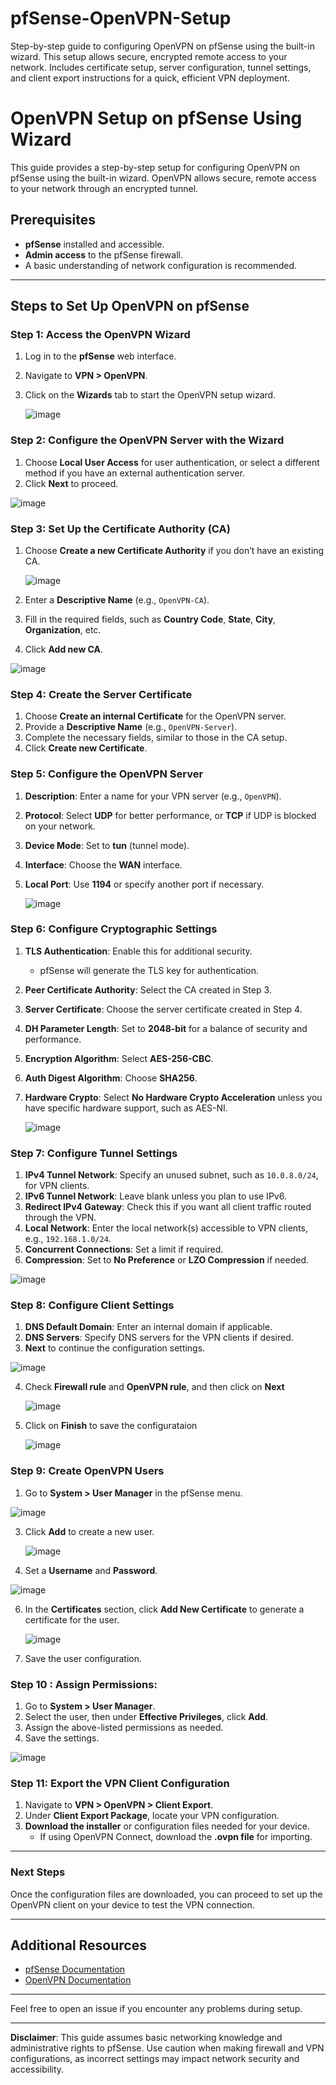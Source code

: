# pfSense-OpenVPN-Setup
Step-by-step guide to configuring OpenVPN on pfSense using the built-in wizard. This setup allows secure, encrypted remote access to your network. Includes certificate setup, server configuration, tunnel settings, and client export instructions for a quick, efficient VPN deployment.


# OpenVPN Setup on pfSense Using Wizard

This guide provides a step-by-step setup for configuring OpenVPN on pfSense using the built-in wizard. OpenVPN allows secure, remote access to your network through an encrypted tunnel. 

## Prerequisites

- **pfSense** installed and accessible.
- **Admin access** to the pfSense firewall.
- A basic understanding of network configuration is recommended.

---

## Steps to Set Up OpenVPN on pfSense

### Step 1: Access the OpenVPN Wizard
1. Log in to the **pfSense** web interface.
2. Navigate to **VPN > OpenVPN**.
3. Click on the **Wizards** tab to start the OpenVPN setup wizard.

   ![image](https://github.com/user-attachments/assets/3ff74265-c96e-4176-9d87-13c9f6eb7d90)


### Step 2: Configure the OpenVPN Server with the Wizard
1. Choose **Local User Access** for user authentication, or select a different method if you have an external authentication server.
2. Click **Next** to proceed.


![image](https://github.com/user-attachments/assets/842ba941-145c-4f3f-a691-a100025de913)



### Step 3: Set Up the Certificate Authority (CA)
1. Choose **Create a new Certificate Authority** if you don’t have an existing CA.


    ![image](https://github.com/user-attachments/assets/39744777-6cea-4a55-acff-93de4e3f58c9)
   

3. Enter a **Descriptive Name** (e.g., `OpenVPN-CA`).
4. Fill in the required fields, such as **Country Code**, **State**, **City**, **Organization**, etc.
5. Click **Add new CA**.

![image](https://github.com/user-attachments/assets/fd9ab6c6-e704-4c9b-ae7c-4925b9739c7f)

### Step 4: Create the Server Certificate
1. Choose **Create an internal Certificate** for the OpenVPN server.
2. Provide a **Descriptive Name** (e.g., `OpenVPN-Server`).
3. Complete the necessary fields, similar to those in the CA setup.
4. Click **Create new Certificate**.

### Step 5: Configure the OpenVPN Server
1. **Description**: Enter a name for your VPN server (e.g., `OpenVPN`).
2. **Protocol**: Select **UDP** for better performance, or **TCP** if UDP is blocked on your network.
3. **Device Mode**: Set to **tun** (tunnel mode).
4. **Interface**: Choose the **WAN** interface.
5. **Local Port**: Use **1194** or specify another port if necessary.

   ![image](https://github.com/user-attachments/assets/b29c3e22-7d0f-47bd-a5fb-c26332229ce5)


### Step 6: Configure Cryptographic Settings
1. **TLS Authentication**: Enable this for additional security.
   - pfSense will generate the TLS key for authentication.
2. **Peer Certificate Authority**: Select the CA created in Step 3.
3. **Server Certificate**: Choose the server certificate created in Step 4.
4. **DH Parameter Length**: Set to **2048-bit** for a balance of security and performance.
5. **Encryption Algorithm**: Select **AES-256-CBC**.
6. **Auth Digest Algorithm**: Choose **SHA256**.
7. **Hardware Crypto**: Select **No Hardware Crypto Acceleration** unless you have specific hardware support, such as AES-NI.


   ![image](https://github.com/user-attachments/assets/9acfc5d6-2d02-4568-b050-ff73b04082ac)


### Step 7: Configure Tunnel Settings
1. **IPv4 Tunnel Network**: Specify an unused subnet, such as `10.0.8.0/24`, for VPN clients.
2. **IPv6 Tunnel Network**: Leave blank unless you plan to use IPv6.
3. **Redirect IPv4 Gateway**: Check this if you want all client traffic routed through the VPN.
4. **Local Network**: Enter the local network(s) accessible to VPN clients, e.g., `192.168.1.0/24`.
5. **Concurrent Connections**: Set a limit if required.
6. **Compression**: Set to **No Preference** or **LZO Compression** if needed.

  ![image](https://github.com/user-attachments/assets/edbd2efb-f72f-4850-91e6-99347b189785)


### Step 8: Configure Client Settings
1. **DNS Default Domain**: Enter an internal domain if applicable.
2. **DNS Servers**: Specify DNS servers for the VPN clients if desired.
3. **Next** to continue the configuration settings.
   
  ![image](https://github.com/user-attachments/assets/973dce9e-7d55-4f8c-8aa2-5b08c610b7c9)

4. Check **Firewall rule** and **OpenVPN rule**, and then click on **Next**


   ![image](https://github.com/user-attachments/assets/4d69d1a5-8c00-4203-8338-a3a53ac67b39)
   
5. Click on **Finish** to save the configurataion

    ![image](https://github.com/user-attachments/assets/dbea298c-dda3-4b06-b6d7-2f5bf198abbc)


### Step 9: Create OpenVPN Users
1. Go to **System > User Manager** in the pfSense menu.

  ![image](https://github.com/user-attachments/assets/c290d005-7de1-4110-b57b-b263e7df369f)

3. Click **Add** to create a new user.


    ![image](https://github.com/user-attachments/assets/4d6f25dc-efbe-4f29-a1f7-1732849c0f30)

4. Set a **Username** and **Password**.

   
![image](https://github.com/user-attachments/assets/feb627cc-6f89-431c-93d3-4d1c24592da5)


6. In the **Certificates** section, click **Add New Certificate** to generate a certificate for the user.

   ![image](https://github.com/user-attachments/assets/1904d4ed-0530-49e7-9179-6e0562b02399)

8. Save the user configuration.

### Step 10 : Assign Permissions:

1. Go to **System > User Manager**.
2. Select the user, then under **Effective Privileges**, click **Add**.
3. Assign the above-listed permissions as needed.
4. Save the settings.

![image](https://github.com/user-attachments/assets/6bad50fa-84ed-4b0e-a885-2fe8fc054c6e)


### Step 11: Export the VPN Client Configuration
1. Navigate to **VPN > OpenVPN > Client Export**.
2. Under **Client Export Package**, locate your VPN configuration.
3. **Download the installer** or configuration files needed for your device.
   - If using OpenVPN Connect, download the **.ovpn file** for importing.

---

### Next Steps
Once the configuration files are downloaded, you can proceed to set up the OpenVPN client on your device to test the VPN connection.

---

## Additional Resources
- [pfSense Documentation](https://docs.netgate.com/pfsense/en/latest/)
- [OpenVPN Documentation](https://openvpn.net/vpn-server-resources/documentation/)

---

Feel free to open an issue if you encounter any problems during setup. 

---

**Disclaimer**: This guide assumes basic networking knowledge and administrative rights to pfSense. Use caution when making firewall and VPN configurations, as incorrect settings may impact network security and accessibility.
